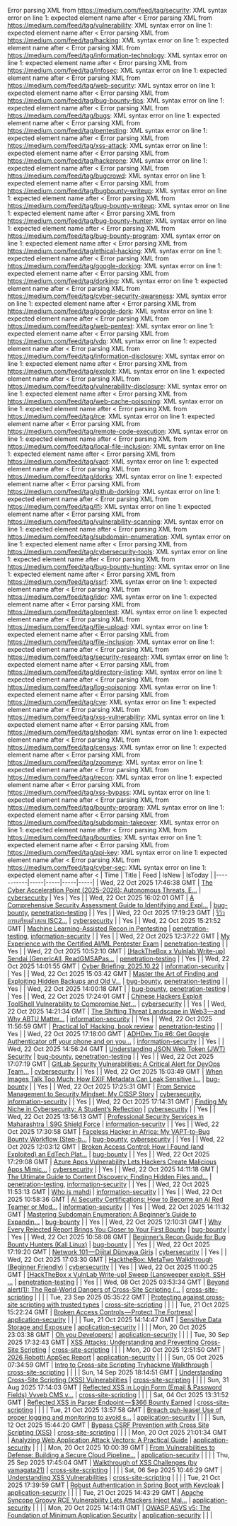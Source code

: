 Error parsing XML from https://medium.com/feed/tag/security: XML syntax error on line 1: expected element name after <
Error parsing XML from https://medium.com/feed/tag/vulnerability: XML syntax error on line 1: expected element name after <
Error parsing XML from https://medium.com/feed/tag/hacking: XML syntax error on line 1: expected element name after <
Error parsing XML from https://medium.com/feed/tag/information-technology: XML syntax error on line 1: expected element name after <
Error parsing XML from https://medium.com/feed/tag/infosec: XML syntax error on line 1: expected element name after <
Error parsing XML from https://medium.com/feed/tag/web-security: XML syntax error on line 1: expected element name after <
Error parsing XML from https://medium.com/feed/tag/bug-bounty-tips: XML syntax error on line 1: expected element name after <
Error parsing XML from https://medium.com/feed/tag/bugs: XML syntax error on line 1: expected element name after <
Error parsing XML from https://medium.com/feed/tag/pentesting: XML syntax error on line 1: expected element name after <
Error parsing XML from https://medium.com/feed/tag/xss-attack: XML syntax error on line 1: expected element name after <
Error parsing XML from https://medium.com/feed/tag/hackerone: XML syntax error on line 1: expected element name after <
Error parsing XML from https://medium.com/feed/tag/bugcrowd: XML syntax error on line 1: expected element name after <
Error parsing XML from https://medium.com/feed/tag/bugbounty-writeup: XML syntax error on line 1: expected element name after <
Error parsing XML from https://medium.com/feed/tag/bug-bounty-writeup: XML syntax error on line 1: expected element name after <
Error parsing XML from https://medium.com/feed/tag/bug-bounty-hunter: XML syntax error on line 1: expected element name after <
Error parsing XML from https://medium.com/feed/tag/bug-bounty-program: XML syntax error on line 1: expected element name after <
Error parsing XML from https://medium.com/feed/tag/ethical-hacking: XML syntax error on line 1: expected element name after <
Error parsing XML from https://medium.com/feed/tag/google-dorking: XML syntax error on line 1: expected element name after <
Error parsing XML from https://medium.com/feed/tag/dorking: XML syntax error on line 1: expected element name after <
Error parsing XML from https://medium.com/feed/tag/cyber-security-awareness: XML syntax error on line 1: expected element name after <
Error parsing XML from https://medium.com/feed/tag/google-dork: XML syntax error on line 1: expected element name after <
Error parsing XML from https://medium.com/feed/tag/web-pentest: XML syntax error on line 1: expected element name after <
Error parsing XML from https://medium.com/feed/tag/vdp: XML syntax error on line 1: expected element name after <
Error parsing XML from https://medium.com/feed/tag/information-disclosure: XML syntax error on line 1: expected element name after <
Error parsing XML from https://medium.com/feed/tag/exploit: XML syntax error on line 1: expected element name after <
Error parsing XML from https://medium.com/feed/tag/vulnerability-disclosure: XML syntax error on line 1: expected element name after <
Error parsing XML from https://medium.com/feed/tag/web-cache-poisoning: XML syntax error on line 1: expected element name after <
Error parsing XML from https://medium.com/feed/tag/rce: XML syntax error on line 1: expected element name after <
Error parsing XML from https://medium.com/feed/tag/remote-code-execution: XML syntax error on line 1: expected element name after <
Error parsing XML from https://medium.com/feed/tag/local-file-inclusion: XML syntax error on line 1: expected element name after <
Error parsing XML from https://medium.com/feed/tag/vapt: XML syntax error on line 1: expected element name after <
Error parsing XML from https://medium.com/feed/tag/dorks: XML syntax error on line 1: expected element name after <
Error parsing XML from https://medium.com/feed/tag/github-dorking: XML syntax error on line 1: expected element name after <
Error parsing XML from https://medium.com/feed/tag/lfi: XML syntax error on line 1: expected element name after <
Error parsing XML from https://medium.com/feed/tag/vulnerability-scanning: XML syntax error on line 1: expected element name after <
Error parsing XML from https://medium.com/feed/tag/subdomain-enumeration: XML syntax error on line 1: expected element name after <
Error parsing XML from https://medium.com/feed/tag/cybersecurity-tools: XML syntax error on line 1: expected element name after <
Error parsing XML from https://medium.com/feed/tag/bug-bounty-hunting: XML syntax error on line 1: expected element name after <
Error parsing XML from https://medium.com/feed/tag/ssrf: XML syntax error on line 1: expected element name after <
Error parsing XML from https://medium.com/feed/tag/idor: XML syntax error on line 1: expected element name after <
Error parsing XML from https://medium.com/feed/tag/pentest: XML syntax error on line 1: expected element name after <
Error parsing XML from https://medium.com/feed/tag/file-upload: XML syntax error on line 1: expected element name after <
Error parsing XML from https://medium.com/feed/tag/file-inclusion: XML syntax error on line 1: expected element name after <
Error parsing XML from https://medium.com/feed/tag/security-research: XML syntax error on line 1: expected element name after <
Error parsing XML from https://medium.com/feed/tag/directory-listing: XML syntax error on line 1: expected element name after <
Error parsing XML from https://medium.com/feed/tag/log-poisoning: XML syntax error on line 1: expected element name after <
Error parsing XML from https://medium.com/feed/tag/cve: XML syntax error on line 1: expected element name after <
Error parsing XML from https://medium.com/feed/tag/xss-vulnerability: XML syntax error on line 1: expected element name after <
Error parsing XML from https://medium.com/feed/tag/shodan: XML syntax error on line 1: expected element name after <
Error parsing XML from https://medium.com/feed/tag/censys: XML syntax error on line 1: expected element name after <
Error parsing XML from https://medium.com/feed/tag/zoomeye: XML syntax error on line 1: expected element name after <
Error parsing XML from https://medium.com/feed/tag/recon: XML syntax error on line 1: expected element name after <
Error parsing XML from https://medium.com/feed/tag/xss-bypass: XML syntax error on line 1: expected element name after <
Error parsing XML from https://medium.com/feed/tag/bounty-program: XML syntax error on line 1: expected element name after <
Error parsing XML from https://medium.com/feed/tag/subdomain-takeover: XML syntax error on line 1: expected element name after <
Error parsing XML from https://medium.com/feed/tag/bounties: XML syntax error on line 1: expected element name after <
Error parsing XML from https://medium.com/feed/tag/api-key: XML syntax error on line 1: expected element name after <
Error parsing XML from https://medium.com/feed/tag/cyber-sec: XML syntax error on line 1: expected element name after <
| Time | Title | Feed | IsNew | IsToday |
|-----------|-----|-----|-----|-----|
| Wed, 22 Oct 2025 17:46:38 GMT | [The Cyber Acceleration Point (2025–2026): Autonomous Threats, E...](https://freedium.cfd/https://medium.com/p/ae6b76d75df5) | [cybersecurity](https://medium.com/feed/tag/cybersecurity) | Yes | Yes |
| Wed, 22 Oct 2025 16:02:01 GMT | [A Comprehensive Security Assessment Guide to Identifying and Expl...](https://freedium.cfd/https://medium.com/p/83be33c8cee6) | [bug-bounty](https://medium.com/feed/tag/bug-bounty), [penetration-testing](https://medium.com/feed/tag/penetration-testing) |  | Yes |
| Wed, 22 Oct 2025 17:19:23 GMT | [รีวิวการเตรียมตัวสอบ ISC2...](https://freedium.cfd/https://medium.com/p/08e13f7ecf31) | [cybersecurity](https://medium.com/feed/tag/cybersecurity) |  | Yes |
| Wed, 22 Oct 2025 15:21:52 GMT | [Machine Learning-Assisted Recon in Pentesting](https://freedium.cfd/https://medium.com/p/53db57009985) | [penetration-testing](https://medium.com/feed/tag/penetration-testing), [information-security](https://medium.com/feed/tag/information-security) |  | Yes |
| Wed, 22 Oct 2025 12:37:22 GMT | [My Experience with the Certified AI/ML Pentester Exam](https://freedium.cfd/https://medium.com/p/531f3de03c94) | [penetration-testing](https://medium.com/feed/tag/penetration-testing) |  | Yes |
| Wed, 22 Oct 2025 10:52:10 GMT | [\[HackTheBox x Vulnlab Write-up\] Sendai (GenericAll, ReadGMSAPas...](https://freedium.cfd/https://medium.com/p/1dbc7dfd1a46) | [penetration-testing](https://medium.com/feed/tag/penetration-testing) |  | Yes |
| Wed, 22 Oct 2025 14:01:55 GMT | [Cyber Briefing: 2025.10.22](https://freedium.cfd/https://medium.com/p/95d1b69d8aeb) | [information-security](https://medium.com/feed/tag/information-security) |  | Yes |
| Wed, 22 Oct 2025 15:03:42 GMT | [Master the Art of Finding and Exploiting Hidden Backups and Old V...](https://freedium.cfd/https://medium.com/p/d2433339173a) | [bug-bounty](https://medium.com/feed/tag/bug-bounty), [penetration-testing](https://medium.com/feed/tag/penetration-testing) |  | Yes |
| Wed, 22 Oct 2025 14:00:18 GMT | [  ](https://freedium.cfd/https://medium.com/p/96fdf99c8bcc) | [bug-bounty](https://medium.com/feed/tag/bug-bounty), [penetration-testing](https://medium.com/feed/tag/penetration-testing) |  | Yes |
| Wed, 22 Oct 2025 17:24:01 GMT | [Chinese Hackers Exploit ToolShell Vulnerability to Compromise Net...](https://freedium.cfd/https://medium.com/p/8ad69f98369f) | [cybersecurity](https://medium.com/feed/tag/cybersecurity) |  | Yes |
| Wed, 22 Oct 2025 14:21:34 GMT | [The Shifting Threat Landscape in Web3 — and Why ABTU Matter...](https://freedium.cfd/https://medium.com/p/913c548eadab) | [information-security](https://medium.com/feed/tag/information-security) |  | Yes |
| Wed, 22 Oct 2025 11:56:59 GMT | [Practical IoT Hacking, book review](https://freedium.cfd/https://medium.com/p/b14b9f72c619) | [penetration-testing](https://medium.com/feed/tag/penetration-testing) |  | Yes |
| Wed, 22 Oct 2025 17:18:00 GMT | [ADHDev Tip #6: Get Google Authenticator off your phone and on you...](https://freedium.cfd/https://medium.com/p/ec41037b5fcd) | [information-security](https://medium.com/feed/tag/information-security) |  | Yes |
| Wed, 22 Oct 2025 14:56:24 GMT | [Understanding JSON Web Token (JWT) Security](https://freedium.cfd/https://medium.com/p/48c3a9cc96f2) | [bug-bounty](https://medium.com/feed/tag/bug-bounty), [penetration-testing](https://medium.com/feed/tag/penetration-testing) |  | Yes |
| Wed, 22 Oct 2025 17:07:19 GMT | [GitLab Security Vulnerabilities: A Critical Alert for DevOps Team...](https://freedium.cfd/https://medium.com/p/353abe774e9b) | [cybersecurity](https://medium.com/feed/tag/cybersecurity) |  | Yes |
| Wed, 22 Oct 2025 15:03:49 GMT | [When Images Talk Too Much: How EXIF Metadata Can Leak Sensitive I...](https://freedium.cfd/https://medium.com/p/318ad598777c) | [bug-bounty](https://medium.com/feed/tag/bug-bounty) |  | Yes |
| Wed, 22 Oct 2025 17:25:31 GMT | [ From Service Management to Security Mindset: My CISSP Story](https://freedium.cfd/https://medium.com/p/79cb1e2575fd) | [cybersecurity](https://medium.com/feed/tag/cybersecurity), [information-security](https://medium.com/feed/tag/information-security) |  | Yes |
| Wed, 22 Oct 2025 17:14:31 GMT | [Finding My Niche in Cybersecurity: A Student’s Reflection](https://freedium.cfd/https://medium.com/p/15af636606fe) | [cybersecurity](https://medium.com/feed/tag/cybersecurity) |  | Yes |
| Wed, 22 Oct 2025 13:56:13 GMT | [Professional Security Services in Maharashtra \| S9G Shield Force](https://freedium.cfd/https://medium.com/p/eaae2ee323a4) | [information-security](https://medium.com/feed/tag/information-security) |  | Yes |
| Wed, 22 Oct 2025 17:30:58 GMT | [Faceless Hacker in Africa: My VAPT-to-Bug Bounty Workflow (Step-b...](https://freedium.cfd/https://medium.com/p/038b43afc3be) | [bug-bounty](https://medium.com/feed/tag/bug-bounty), [cybersecurity](https://medium.com/feed/tag/cybersecurity) |  | Yes |
| Wed, 22 Oct 2025 12:03:12 GMT | [Broken Access Control: How I Found (and Exploited) an EdTech Plat...](https://freedium.cfd/https://medium.com/p/a594be7ae6c5) | [bug-bounty](https://medium.com/feed/tag/bug-bounty) |  | Yes |
| Wed, 22 Oct 2025 17:29:08 GMT | [Azure Apps Vulnerability Lets Hackers Create Malicious Apps Mimic...](https://freedium.cfd/https://medium.com/p/0a2e43f61be4) | [cybersecurity](https://medium.com/feed/tag/cybersecurity) |  | Yes |
| Wed, 22 Oct 2025 14:11:18 GMT | [The Ultimate Guide to Content Discovery: Finding Hidden Files and...](https://freedium.cfd/https://medium.com/p/0c4ad36f4f09) | [penetration-testing](https://medium.com/feed/tag/penetration-testing), [information-security](https://medium.com/feed/tag/information-security) |  | Yes |
| Wed, 22 Oct 2025 11:53:13 GMT | [Who is mahdi](https://freedium.cfd/https://medium.com/p/6e794d6ed807) | [information-security](https://medium.com/feed/tag/information-security) |  | Yes |
| Wed, 22 Oct 2025 10:58:36 GMT | [AI Security Certifications: How to Become an AI Red Teamer or Mod...](https://freedium.cfd/https://medium.com/p/54c403f81e2e) | [information-security](https://medium.com/feed/tag/information-security) |  | Yes |
| Wed, 22 Oct 2025 14:11:32 GMT | [Mastering Subdomain Enumeration: A Beginner’s Guide to Expandin...](https://freedium.cfd/https://medium.com/p/c1719a97fbff) | [bug-bounty](https://medium.com/feed/tag/bug-bounty) |  | Yes |
| Wed, 22 Oct 2025 12:10:31 GMT | [Why Every Rejected Report Brings You Closer to Your First Bounty](https://freedium.cfd/https://medium.com/p/190167ba77a5) | [bug-bounty](https://medium.com/feed/tag/bug-bounty) |  | Yes |
| Wed, 22 Oct 2025 10:58:08 GMT | [Beginner’s Recon Guide for Bug Bounty Hunters (Kali Linux)](https://freedium.cfd/https://medium.com/p/430de132304b) | [bug-bounty](https://medium.com/feed/tag/bug-bounty) |  | Yes |
| Wed, 22 Oct 2025 17:19:20 GMT | [Network 101 — Dijital Dünyaya Giriş](https://freedium.cfd/https://medium.com/p/3d04a6f08b42) | [cybersecurity](https://medium.com/feed/tag/cybersecurity) |  | Yes |
| Wed, 22 Oct 2025 17:03:30 GMT | [HacktheBox: MetaTwo Walkthrough (Beginner Friendly)](https://freedium.cfd/https://medium.com/p/ca59f776e9f1) | [cybersecurity](https://medium.com/feed/tag/cybersecurity) |  | Yes |
| Wed, 22 Oct 2025 11:00:25 GMT | [\[HackTheBox x VulnLab Write-up\] Sweep (Lansweeper exploit, SSH ...](https://freedium.cfd/https://medium.com/p/5c9583fa7554) | [penetration-testing](https://medium.com/feed/tag/penetration-testing) |  | Yes |
| Wed, 08 Oct 2025 03:53:34 GMT | [Beyond alert(1): The Real-World Dangers of Cross-Site Scripting (...](https://freedium.cfd/https://medium.com/p/1fdbc0a8d956) | [cross-site-scripting](https://medium.com/feed/tag/cross-site-scripting) |  |  |
| Tue, 23 Sep 2025 05:35:22 GMT | [Protecting against cross-site scripting with trusted types](https://freedium.cfd/https://medium.com/p/94f0b3c32129) | [cross-site-scripting](https://medium.com/feed/tag/cross-site-scripting) |  |  |
| Tue, 21 Oct 2025 15:22:24 GMT | [Broken Access Controls — Protect The Fortress!](https://freedium.cfd/https://medium.com/p/62400f4d9f43) | [application-security](https://medium.com/feed/tag/application-security) |  |  |
| Tue, 21 Oct 2025 14:14:47 GMT | [Sensitive Data Storage and Exposure](https://freedium.cfd/https://medium.com/p/4349eba8d149) | [application-security](https://medium.com/feed/tag/application-security) |  |  |
| Mon, 20 Oct 2025 23:03:38 GMT | [Oh you Developers!](https://freedium.cfd/https://medium.com/p/52814599e157) | [application-security](https://medium.com/feed/tag/application-security) |  |  |
| Tue, 30 Sep 2025 17:32:43 GMT | [XSS Attacks: Understanding and Preventing Cross-Site Scripting](https://freedium.cfd/https://medium.com/p/cf2a2027bc59) | [cross-site-scripting](https://medium.com/feed/tag/cross-site-scripting) |  |  |
| Mon, 20 Oct 2025 12:51:50 GMT | [2026 Robotti AppSec Report](https://freedium.cfd/https://medium.com/p/af9fcc7d30f7) | [application-security](https://medium.com/feed/tag/application-security) |  |  |
| Sun, 05 Oct 2025 07:34:59 GMT | [Intro to Cross-site Scripting Tryhackme Walkthrough](https://freedium.cfd/https://medium.com/p/88cf18ca2a99) | [cross-site-scripting](https://medium.com/feed/tag/cross-site-scripting) |  |  |
| Sun, 14 Sep 2025 18:14:51 GMT | [Understanding Cross-Site Scripting (XSS) Vulnerabilities](https://freedium.cfd/https://medium.com/p/5a49375867f1) | [cross-site-scripting](https://medium.com/feed/tag/cross-site-scripting) |  |  |
| Sun, 31 Aug 2025 17:14:03 GMT | [Reflected XSS in Login Form (Email & Password Fields) Vvveb CMS v...](https://freedium.cfd/https://medium.com/p/18800186804d) | [cross-site-scripting](https://medium.com/feed/tag/cross-site-scripting) |  |  |
| Sat, 04 Oct 2025 13:31:52 GMT | [Reflected XSS in Parser Endpoint — $366 Bounty Earned](https://freedium.cfd/https://medium.com/p/28ca95251ab2) | [cross-site-scripting](https://medium.com/feed/tag/cross-site-scripting) |  |  |
| Tue, 21 Oct 2025 13:57:58 GMT | [Breach puh-lease! Use of proper logging and monitoring to avoid s...](https://freedium.cfd/https://medium.com/p/ec2b355b3aad) | [application-security](https://medium.com/feed/tag/application-security) |  |  |
| Sun, 12 Oct 2025 15:44:20 GMT | [Bypass CSRF Prevention with Cross Site Scripting (XSS)](https://freedium.cfd/https://medium.com/p/040162938477) | [cross-site-scripting](https://medium.com/feed/tag/cross-site-scripting) |  |  |
| Mon, 20 Oct 2025 21:01:34 GMT | [Analyzing Web Application Attack Vectors: A Practical Guide](https://freedium.cfd/https://medium.com/p/3f2ae22d802a) | [application-security](https://medium.com/feed/tag/application-security) |  |  |
| Mon, 20 Oct 2025 10:00:39 GMT | [From Vulnerabilities to Defense: Building a Secure Cloud Pipeline...](https://freedium.cfd/https://medium.com/p/f404590a6018) | [application-security](https://medium.com/feed/tag/application-security) |  |  |
| Thu, 25 Sep 2025 17:45:04 GMT | [Walkthrough of XSS Challenges (by yamagata21)](https://freedium.cfd/https://medium.com/p/6e43c388235f) | [cross-site-scripting](https://medium.com/feed/tag/cross-site-scripting) |  |  |
| Sat, 06 Sep 2025 10:46:29 GMT | [Understanding XSS Vulnerabilities](https://freedium.cfd/https://medium.com/p/8ddc5aadeb37) | [cross-site-scripting](https://medium.com/feed/tag/cross-site-scripting) |  |  |
| Tue, 21 Oct 2025 17:39:59 GMT | [Robust Authentication in Spring Boot with Keycloak](https://freedium.cfd/https://medium.com/p/0d2c220210ad) | [application-security](https://medium.com/feed/tag/application-security) |  |  |
| Tue, 21 Oct 2025 14:43:29 GMT | [Apache Syncope Groovy RCE Vulnerability Lets Attackers Inject Mal...](https://freedium.cfd/https://medium.com/p/2ebd8896e567) | [application-security](https://medium.com/feed/tag/application-security) |  |  |
| Mon, 20 Oct 2025 14:14:11 GMT | [ OWASP ASVS v5: The Foundation of Minimum Application Security](https://freedium.cfd/https://medium.com/p/23c788645bda) | [application-security](https://medium.com/feed/tag/application-security) |  |  |
